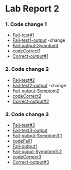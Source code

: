 # Lab Report 2

### 1. Code change 1
* [Fail-test#1](https://github.com/BellaL6/markdown-parser/blob/main/fail-test1.md)
* [Fail-test1-output](fail-test1.output.png) -change
* [Fail-output-Symptom1](https://github.com/BellaL6/markdown-parser/commit/39b0e921f9115a0bb31da052a2f6f842f6f18daa?diff=unified)
* [codeCorrect1](https://github.com/BellaL6/markdown-parser/commit/93e796c86f056da9ca8591185452ccf0892df525)
* [Correct-output#1](code1correct.png)


### 2. Code change 2
* [Fail-test#2](https://github.com/BellaL6/markdown-parser/blob/main/fail-test2.md)
* [Fail-test2-output](fail-test2.output.png) -change
* [Fail-output-Symptom2](https://github.com/BellaL6/markdown-parser/commit/4ab65f268d9a5def542307b6f85d052c2fabc4de)
* [codeCorrect2](https://github.com/BellaL6/markdown-parser/commit/19fa94dbfc7bea7cdf45a19c1c5ddd1222ec0559)
* [Correct-output#2](code2corect.png)


### 3. Code change 3
* [Fail-test#3](https://github.com/BellaL6/markdown-parser/blob/main/fail-test3.md)
* [Fail-test3-output](fail-test3.output.png)
* [Fail-output-Symptom3.1](https://github.com/BellaL6/markdown-parser/commit/3783845586368d46ce205580dc1a317f41eba7f1)
* [codeFail1](https://github.com/BellaL6/markdown-parser/commit/8166c94df3aaa1c9e5e330ade8306839cf9550d3)
* [Fail-output1](fail-test3.outputFail1.png)
* [Fail-ouput-Symptom3.2](https://github.com/BellaL6/markdown-parser/commit/d809a7bb5c185cb2f291afa9bcf4fcc95b84daad)
* [codeCorrect3](https://github.com/BellaL6/markdown-parser/commit/2d49b0babba2377af6c70d79170bffadfd3715a3)
* [Correct-output#3](code3correct.png)







